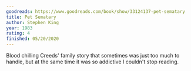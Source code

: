 ```yaml
---
goodreads: https://www.goodreads.com/book/show/33124137-pet-sematary
title: Pet Sematary
author: Stephen King
year: 1983
rating: 4
finished: 05/20/2020
---
```


Blood chilling Creeds' family story that sometimes was just too much
to handle, but at the same time it was so addictive I couldn't stop
reading.
